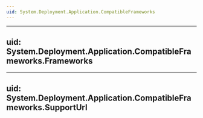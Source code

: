 ```yaml
---
uid: System.Deployment.Application.CompatibleFrameworks
---
```


---
uid: System.Deployment.Application.CompatibleFrameworks.Frameworks
---

---
uid: System.Deployment.Application.CompatibleFrameworks.SupportUrl
---
